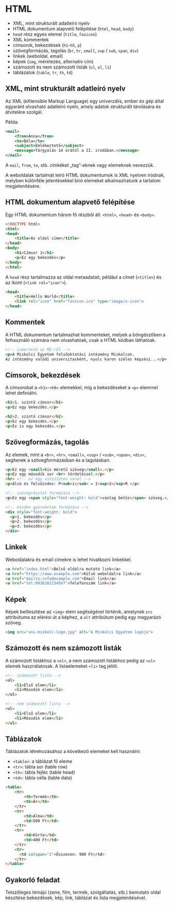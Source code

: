 # HTML

* XML, mint strukturált adatleíró nyelv
* HTML dokumentum alapvető felépítése (`html`, `head`, `body`)
* `head` rész egyes elemei (`title`, `favicon`)
* XML kommentek
* címsorok, bekezdések (`h1`-`h5`, `p`)
* szövegformázás, tagolás (`br`, `hr`, `small`, `sup` / `sub`, `span`, `div`)
* linkek (weboldal, email)
* képek (`img`, méretezés, alternatív cím)
* számozott és nem számozott listák (`ul`, `ol`, `li`)
* táblázatok (`table`, `tr`, `th`, `td`)

## XML, mint strukturált adatleíró nyelv

Az XML (eXtensible Markup Language) egy univerzális, ember és gép által egyaránt olvasható adatleíró nyelv, amely adatok strukturált tárolására és átvitelére szolgál.

Példa:
```xml
<mail>
    <from>Anna</from>
    <to>Béla</to>
    <subject>Emlékeztető</subject>
    <message>Tárgyalás 14 órától a II. irodában.</message>
</mail>
```

A `mail`, `from`, `to`, stb. címkéket „tag”-eknek vagy elemeknek nevezzük.

A weboldalak tartalmát leíró HTML dokumentumok is XML nyelven íródnak, melyben különféle jelentésekkel bíró elemeket alkalmazhatunk a tartalom megjelenítésére.

## HTML dokumentum alapvető felépítése

Egy HTML dokumentum három fő részből áll: `<html>`, `<head>` és `<body>`.

```html
<!DOCTYPE html>
<html>
<head>
    <title>Az oldal címe</title>
</head>
<body>
    <h1>Címsor 1</h1>
    <p>Ez egy bekezdés</p>
</body>
</html>
```

A `head` rész tartalmazza az oldal metaadatait, például a címet (`<title>`) és az ikont (`<link rel="icon">`).

```html
<head>
    <title>Hello World</title>
    <link rel="icon" href="favicon.ico" type="image/x-icon">
</head>
```

## Kommentek

A HTML dokumentum tartalmazhat kommenteket, melyek a böngészőben a felhasználó számára nem olvashatóak, csak a HTML kódban láthatóak.

```xml
<!-- ismertető az ME-ről -->
<p>A Miskolci Egyetem felsőoktatási intézmény Miskolcon.
Az intézmény valódi universitasként, nyolc karon széles képzési...</p>
```

## Címsorok, bekezdések

A címsorokat a `<h1>`-`<h6>` elemekkel, míg a bekezdéseket a `<p>` elemmel lehet definiálni.

```html
<h1>1. szintű címsor</h1>
<p>Ez egy bekezdés.</p>

<h2>2. szintű címsor</h2>
<p>Ez egy bekezdés.</p>
<p>Ez is egy bekezdés.</p>
```

## Szövegformázás, tagolás

Az elemek, mint a `<br>`, `<hr>`, `<small>`, `<sup>` / `<sub>`, `<span>`, `<div>`, segítenek a szövegformázásban és a tagolásban.

```html
<p>Ez egy <small>kis méretű szöveg</small>.</p>
<p>Ez egy második sor <br> tördeléssel.</p>
<hr> <!-- ez egy vízszintes vonal -->
<p>Alsó és felsőindex: P<sub>i</sub> = I<sup>2</sup>R </p>

<!-- szövegrészlet formázása -->
<p>Ez egy <span style="font-weight: bold">vastag betűs</span> szöveg.</p>

<!-- minden gyerekelem formázása -->
<div style="font-weight: bold">
  <p>1. bekezdés</p>
  <p>2. bekezdés</p>
  <p>3. bekezdés</p>
</div>
```

## Linkek

Weboldalakra és email címekre is lehet hivatkozni linkekkel.

```html
<a href="index.html">Belső oldalra mutató link</a>
<a href="https://www.example.com">Külső weboldalra link</a>
<a href="mailto:info@example.com">Email link</a>
<a href="tel:0036301234567">Telefonszám link</a>
```

## Képek

Képek beillesztése az `<img>` elem segítségével történik, amelynek `src` attribútuma az elérési út a képhez, a `alt` attribútum pedig egy magyarázó szöveg.

```html
<img src="uni-miskolc-logo.jpg" alt="A Miskolci Egyetem logója">
```

## Számozott és nem számozott listák

A számozott listákhoz a `<ol>`, a nem számozott listákhoz pedig az `<ul>` elemek használatosak. A listaelemeket `<li>` tag jelöli.

```html
<!-- számozott lista -->
<ol>
    <li>Első elem</li>
    <li>Második elem</li>
</ol>

<!-- nem számozott lista -->
<ul>
    <li>Első elem</li>
    <li>Második elem</li>
</ul>
```

## Táblázatok

Táblázatok létrehozásához a következő elemeket kell használni:
  * `<table>`: a táblázat fő eleme
  * `<tr>`: tábla sor (table row)
  * `<th>`: tábla fejléc (table head)
  * `<td>`: tábla cella (table data)

```html
<table>
    <tr>
        <th>Termék</th>
        <th>Ár</th>
    </tr>
    <tr>
        <td>Alma</td>
        <td>500 Ft</td>
    </tr>
    <tr>
        <td>Körte</td>
        <td>400 Ft</td>
    </tr>
    <tr>
      <td colspan="2">Összesen: 900 Ft</td>
    </tr>
</table>
```

## Gyakorló feladat

Tetszőleges témájú (zene, film, termék, szolgáltatás, stb.) bemutató oldal készítése bekezdések, kép, link, táblázat és lista megjelenítésével.
